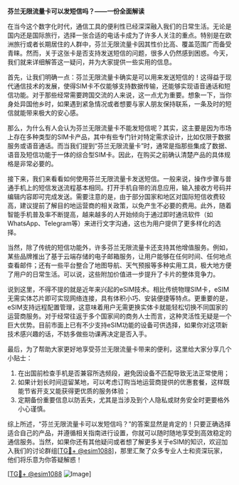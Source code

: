 **芬兰无限流量卡可以发短信吗？——一份全面解读**

在当今这个数字化时代，通信工具的便利性已经深深融入我们的日常生活。无论是国内还是国际旅行，选择一张合适的电话卡成为了许多人关注的重点。特别是在欧洲旅行或者长期居住的人群中，芬兰无限流量卡因其性价比高、覆盖范围广而备受青睐。然而，关于这张卡是否支持发送短信的问题，很多人仍然感到困惑。今天，我们就来详细解答这一疑问，并为大家提供一些实用的信息。

首先，让我们明确一点：芬兰无限流量卡确实是可以用来发送短信的！这得益于现代通信技术的发展，使得SIM卡不仅能够支持数据传输，还能够实现语音通话和短信功能。对于那些经常需要跨国交流的人来说，这一点尤为重要。想象一下，当你身处异国他乡时，如果遇到紧急情况或者想要与家人朋友保持联系，一条及时的短信就能带来极大的安心感。

那么，为什么有人会认为芬兰无限流量卡不能发短信呢？其实，这主要是因为市场上存在多种类型的SIM卡产品，其中有些专门针对特定需求设计，比如仅限于数据服务或语音通话。而当我们提到“芬兰无限流量卡”时，通常是指那些集成了数据、语音及短信功能于一体的综合型SIM卡。因此，在购买之前确认清楚产品的具体规格是非常必要的。

接下来，我们来看看如何使用芬兰无限流量卡发送短信。一般来说，操作步骤与普通手机上的短信发送流程基本相同。打开手机自带的消息应用，输入接收方号码并编辑内容即可完成发送。需要注意的是，由于部分国家和地区对国际短信收费较高，建议提前了解目的地运营商的相关政策，以免产生不必要的费用。此外，随着智能手机普及率不断提高，越来越多的人开始倾向于通过即时通讯软件（如WhatsApp、Telegram等）来进行文字沟通，这也为用户提供了更多样化的选择。

当然，除了传统的短信功能外，许多芬兰无限流量卡还支持其他增值服务。例如，某些品牌推出了基于云端存储的电子邮箱服务，让用户能够在任何时间、任何地点查看邮件；还有一些平台整合了地图导航、天气预报等多种实用工具，极大地方便了用户的日常生活。可以说，这些附加价值进一步提升了卡片的整体竞争力。

说到这里，不得不提的就是近年来兴起的eSIM技术。相比传统物理SIM卡，eSIM无需实体芯片即可实现网络连接，具有体积小巧、安装便捷等特点。更重要的是，eSIM支持远程配置管理，这意味着用户无需更换实体卡就能轻松切换不同国家的运营商服务。对于经常往返于多个国家间的商务人士而言，这种灵活性无疑是一个巨大优势。目前市面上已有不少支持eSIM功能的设备可供选择，如果你对这项新技术感兴趣的话，不妨多做些功课再决定是否入手。

最后，为了帮助大家更好地享受芬兰无限流量卡带来的便利，这里给大家分享几个小贴士：
1. 在出国前检查手机是否兼容所选频段，避免因设备不匹配导致无法正常使用；
2. 如果计划长时间逗留某地，可以考虑订购当地运营商提供的优惠套餐，这样既能节省开支又能获得更优质的服务体验；
3. 定期备份重要信息以防丢失，尤其是当涉及到个人隐私或财务安全时更要格外小心谨慎。

综上所述，“芬兰无限流量卡可以发短信吗？”的答案显然是肯定的！只要正确选择适合自己的产品，并遵循相关指南进行设置，你就可以随时随地享受到高效稳定的通信服务。当然，如果你还有其他疑问或者想了解更多关于eSIM的知识，欢迎加入我们的讨论群组[[TG💪+ @esim1088](https://t.me/s/esim1088)]，那里汇聚了众多专业人士和资深玩家，他们将乐意为你答疑解惑！

[[TG💪+ @esim1088](https://t.me/s/esim1088) ![Image](https://i.postimg.cc/4NQfJmqS/Snipaste-2025-05-13-00-14-12.png)]